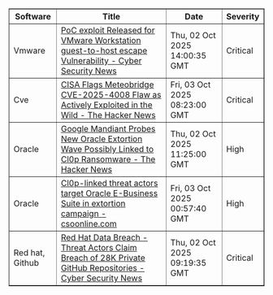 <table border="1" style="width:100%; border-collapse: collapse;">
<thead>
<tr>
<th>Software</th>
<th>Title</th>
<th>Date</th>
<th>Severity</th>
</tr>
</thead>
<tbody><tr>
<td>Vmware</td>
<td><a href="https://news.google.com/rss/articles/CBMicEFVX3lxTE01SlNTbUxpZ29XQlpQT05KOFNLVm9Ob3ByQ2FfREs3WGdJSDdBVkdSa25takgzN004SnhEODRLZEJQbjRJa2dTYkJjT09IaDV6X3ctUnYwUGFEcXNPdkJ3UENDZEh2M2xDb1FIem1pUHPSAXZBVV95cUxOYmpkdmFyQ1JXN1prUmZ1YWJhLTZWcElrdjN4cGxNQXB0alp5UUhZVDJxMGZOUWJKTmVBY2VXa1BEekVGUU5XMkE3VWN0TktkMFNhSkxQX1h4UWRHQXFkRGJ0WFR6TWFhakRxeGphYXUzakR2WlJB?oc=5">PoC exploit Released for VMware Workstation guest-to-host escape Vulnerability - Cyber Security News</a></td>
<td>Thu, 02 Oct 2025 14:00:35 GMT</td>
<td>Critical</td>
</tr>
<tr>
<td>Cve</td>
<td><a href="https://news.google.com/rss/articles/CBMigAFBVV95cUxPZlFxcUplUVJTRF9LNVFPb0NpdWU4VzlhYjlNcUNFTWU5aGRrcDllV1JLU3N6U3A0Z1IzVzdsNm56R0J6ajZYdjhqUU9EbXdiS2daTVdYd09wR2wyTnJIUXhkaC1sX3JaQWRmZUlYRkMzejRNOVk3OWFQcFhTdmdrNQ?oc=5">CISA Flags Meteobridge CVE-2025-4008 Flaw as Actively Exploited in the Wild - The Hacker News</a></td>
<td>Fri, 03 Oct 2025 08:23:00 GMT</td>
<td>Critical</td>
</tr>
<tr>
<td>Oracle</td>
<td><a href="https://news.google.com/rss/articles/CBMifEFVX3lxTE0yTWFBQkV3bG55cllpNFlpNHA1Vk1COWFwMmRYWEV5WmhwME0zWHhWSlMxM1RZZURNaUhMMWVvZVFGOWZlOG01LTBxWWpPRnh0RWR1NGVmb1JqQ2pBRG1CUWZkNUxidnlLRWVYcmhGMk84Nnc4cVhFNFZWa3k?oc=5">Google Mandiant Probes New Oracle Extortion Wave Possibly Linked to Cl0p Ransomware - The Hacker News</a></td>
<td>Thu, 02 Oct 2025 11:25:00 GMT</td>
<td>High</td>
</tr>
<tr>
<td>Oracle</td>
<td><a href="https://news.google.com/rss/articles/CBMiwwFBVV95cUxNXzVSNlRYWEI3dW1SQmpqSjA3c1kybWtuaXR0MjI0Z2JoVHhmdGhKWkNHdVRmNkFJbFV1MW9aU1NVYzZNaTZFY0xPajRQQ2hMYmZMWTV2dnpnbG1leGttUGNVSkFYaHB6NmlZaHpsRV9aTXZlYkItOWNMeDNaU1hfX01zekxwNkJ5TFV5M2pab05PNFJFSF9xV2tUUlFwVTFsbDlxVlMtaTZ2X2k4cVBNTjlPQjR1RXFRR2tLb1BOS0ZKWk0?oc=5">Cl0p-linked threat actors target Oracle E-Business Suite in extortion campaign - csoonline.com</a></td>
<td>Fri, 03 Oct 2025 00:57:40 GMT</td>
<td>High</td>
</tr>
<tr>
<td>Red hat, Github</td>
<td><a href="https://news.google.com/rss/articles/CBMiZEFVX3lxTE5RS281TDNOLXBOQzZlcFp5MFd0alFXWk1DcDRpOXpObTVKOWtmZ2FCbzdjTHgxamJQaUF4bzF2RWE5LW9tWE9qRjYwMERrSzFTVkU4dVZ2dWtBdGtxNndLS1BhRETSAWRBVV95cUxOUUtvNUwzTi1wTkM2ZXBaeTBXdGpRV1pNQ3A0aTl6Tm01SjlrZmdhQm83Y0x4MWpiUGlBeG8xdkVhOS1vbVhPakY2MDBEa0sxU1ZFOHVWdnVrQXRrcTZ3S0tQYURE?oc=5">Red Hat Data Breach - Threat Actors Claim Breach of 28K Private GitHub Repositories - Cyber Security News</a></td>
<td>Thu, 02 Oct 2025 09:19:35 GMT</td>
<td>Critical</td>
</tr>
</tbody>
</table>